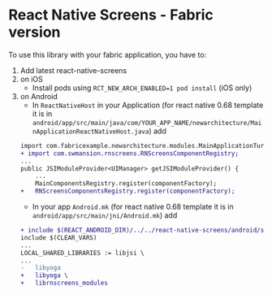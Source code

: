 # React Native Screens - Fabric version

To use this library with your fabric application, you have to:
1. Add latest react-native-screens
2. on iOS
    - Install pods using `RCT_NEW_ARCH_ENABLED=1 pod install` (iOS only)
3. on Android
    - In `ReactNativeHost` in your Application (for react native 0.68 template it is in `android/app/src/main/java/com/YOUR_APP_NAME/newarchitecture/MainApplicationReactNativeHost.java`) add
    ```diff
    import com.fabricexample.newarchitecture.modules.MainApplicationTurboModuleManagerDelegate;
    + import com.swmansion.rnscreens.RNScreensComponentRegistry;
    ...
    public JSIModuleProvider<UIManager> getJSIModuleProvider() {
        ...
        MainComponentsRegistry.register(componentFactory);
    +   RNScreensComponentsRegistry.register(componentFactory);
    ```
    - In your app `Android.mk` (for react native 0.68 template it is in `android/app/src/main/jni/Android.mk`) add
    ```diff
    + include $(REACT_ANDROID_DIR)/../../react-native-screens/android/src/main/jni/Android.mk
    include $(CLEAR_VARS)
    ...
    LOCAL_SHARED_LIBRARIES := libjsi \
    ...
    -   libyoga
    +   libyoga \
    +   librnscreens_modules 
    ```
